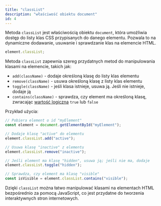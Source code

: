 ```yaml
---
title: "classList"
description: "właściwość obiektu document"
id: 4
---
```


Metoda `classList` jest właściwością obiektu `document`, która umożliwia dostęp do listy klas CSS przypisanych do danego elementu. Pozwala to na dynamiczne dodawanie, usuwanie i sprawdzanie klas na elemencie HTML.

```js
element.classList;
```

Metoda `classList` zapewnia szereg przydatnych metod do manipulowania klasami na elemencie, takich jak:

- `add(className)` - dodaje określoną klasę do listy klas elementu
- `remove(className)` - usuwa określoną klasę z listy klas elementu
- `toggle(className)` - jeśli klasa istnieje, usuwa ją. Jeśli nie istnieje, dodaje ją
- `contains(className)` - sprawdza, czy element ma określoną klasę, zwracając <a href="/glossary/wartosc-logiczna/" target="_blank">wartość logiczną</a> `true` lub `false`

Przykład użycia:

```js
// Pobiera element o id "myElement"
const element = document.getElementById("myElement");

// Dodaje klasę "active" do elementu
element.classList.add("active");

// Usuwa klasę "inactive" z elementu
element.classList.remove("inactive");

// Jeśli element ma klasę "hidden", usuwa ją; jeśli nie ma, dodaje
element.classList.toggle("hidden");

// Sprawdza, czy element ma klasę "visible"
const isVisible = element.classList.contains("visible");
```

Dzięki `classList` można łatwo manipulować klasami na elementach HTML bezpośrednio za pomocą JavaScript, co jest przydatne do tworzenia interaktywnych stron internetowych.
